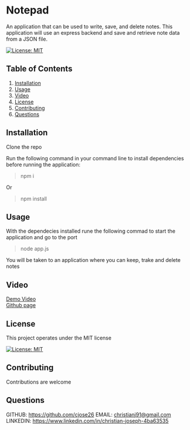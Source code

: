 # Notepad
An application that can be used to write, save, and delete notes. This application will use an express backend and save and retrieve note data from a JSON file.
  
  [![License: MIT](https://img.shields.io/badge/License-MIT-yellow.svg)](https://opensource.org/licenses/MIT)
  
  
  ## Table of Contents
  1. [Installation](#Installation)
  2. [Usage](#Usage)
  3. [Video](#Video)
  4. [License](#License)
  5. [Contributing](#Contributing)
  6. [Questions](#Questions)
  
  ## Installation 
  Clone the repo
  
  Run the following command in your command line to install dependencies before running the application:
  
  > npm i
  
  Or
  
  > npm install
  
  
  ## Usage
  With the dependecies installed rune the following commad to start the application and go to the port
  
  > node app.js 
   
  You will be taken to an application where you can keep, trake and delete notes 
  
  ## Video
  
  <a href="https://drive.google.com/file/d/1rUfmRnMYpxkrv77ItX0QaU2bc7qVx7BZ/view">Demo Video</a>
  <br>
  <a href="https://cjose26.github.io/notepad/">Github page</a>

  
  ## License
  This project operates under the MIT license
  
  [![License: MIT](https://img.shields.io/badge/License-MIT-yellow.svg)](https://opensource.org/licenses/MIT)
  
  ## Contributing 
  Contributions are welcome
  
  ## Questions
  
  GITHUB: https://github.com/cjose26
  EMAIL: christianj91@gmail.com
  LINKEDIN: https://www.linkedin.com/in/christian-joseph-4ba63535
  
